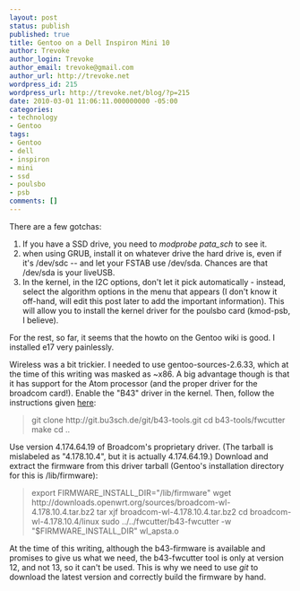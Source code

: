 ```yaml
---
layout: post
status: publish
published: true
title: Gentoo on a Dell Inspiron Mini 10
author: Trevoke
author_login: Trevoke
author_email: trevoke@gmail.com
author_url: http://trevoke.net
wordpress_id: 215
wordpress_url: http://trevoke.net/blog/?p=215
date: 2010-03-01 11:06:11.000000000 -05:00
categories:
- technology
- Gentoo
tags:
- Gentoo
- dell
- inspiron
- mini
- ssd
- poulsbo
- psb
comments: []
---
```

There are a few gotchas:
1) If you have a SSD drive, you need to <em>modprobe pata_sch</em> to see it.
2) when using GRUB, install it on whatever drive the hard drive is, even if it's /dev/sdc -- and let your FSTAB use /dev/sda. Chances are that /dev/sda is your liveUSB.
3) In the kernel, in the I2C options, don't let it pick automatically - instead, select the algorithm options in the menu that appears (I don't know it off-hand, will edit this post later to add the important information). This will allow you to install the kernel driver for the poulsbo card (kmod-psb, I believe).

For the rest, so far, it seems that the howto on the Gentoo wiki is good. I installed e17 very painlessly.

Wireless was a bit trickier.
I needed to use gentoo-sources-2.6.33, which at the time of this writing was masked as ~x86. A big advantage though is that it has support for the Atom processor (and the proper driver for the broadcom card!).
Enable the "B43" driver in the kernel.
Then, follow the instructions given <a href="http://linuxwireless.org/en/users/Drivers/b43#fw-b43-lp">here</a>:


<blockquote>git clone http://git.bu3sch.de/git/b43-tools.git
cd b43-tools/fwcutter
make
cd ..
</blockquote>
Use version 4.174.64.19 of Broadcom's proprietary driver. (The tarball is mislabeled as "4.178.10.4", but it is actually 4.174.64.19.)
Download and extract the firmware from this driver tarball (Gentoo's installation directory for this is /lib/firmware):



<blockquote>export FIRMWARE_INSTALL_DIR="/lib/firmware"
wget http://downloads.openwrt.org/sources/broadcom-wl-4.178.10.4.tar.bz2
tar xjf broadcom-wl-4.178.10.4.tar.bz2
cd broadcom-wl-4.178.10.4/linux
sudo ../../fwcutter/b43-fwcutter -w "$FIRMWARE_INSTALL_DIR" wl_apsta.o
</blockquote>

At the time of this writing, although the b43-firmware is available and promises to give us what we need, the b43-fwcutter tool is only at version 12, and not 13, so it can't be used. This is why we need to use <em>git</em> to download the latest version and correctly build the firmware by hand.
